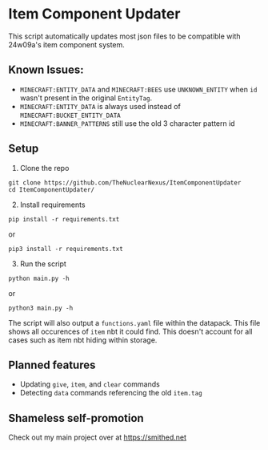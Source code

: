 # Item Component Updater

This script automatically updates most json files to be compatible with 24w09a's item component system.

## Known Issues:
- `MINECRAFT:ENTITY_DATA` and `MINECRAFT:BEES` use `UNKNOWN_ENTITY` when `id` wasn't present in the original `EntityTag`. 
- `MINECRAFT:ENTITY_DATA` is always used instead of `MINECRAFT:BUCKET_ENTITY_DATA`
- `MINECRAFT:BANNER_PATTERNS` still use the old 3 character pattern id

## Setup
1. Clone the repo
```
git clone https://github.com/TheNuclearNexus/ItemComponentUpdater
cd ItemComponentUpdater/
```
2. Install requirements
```
pip install -r requirements.txt
```
or
```
pip3 install -r requirements.txt
```

3. Run the script
```
python main.py -h
```
or 
```
python3 main.py -h
```

The script will also output a `functions.yaml` file within the datapack. This file shows all occurences of `item` nbt it could find. This doesn't account for all cases such as item nbt hiding within storage.

## Planned features
- Updating `give`, `item`, and `clear` commands
- Detecting `data` commands referencing the old `item.tag`
## Shameless self-promotion
Check out my main project over at https://smithed.net